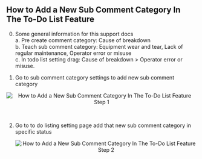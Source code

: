 ## How to Add a New Sub Comment Category In The To-Do List Feature

0. Some general information for this support docs<br>
    a. Pre create comment category: Cause of breakdown<br>
    b. Teach sub comment category: Equipment wear and tear, Lack of regular maintenance, Operator error or misuse<br>
    c. In todo list setting drag: Cause of breakdown > Operator error or misuse.<br>

1. Go to sub comment category settings to add new sub comment category<br>

  <p align="center">
       <img src="img/How_Add_a_New_Sub_Comment_Category_In_The_To_Do_List_Feature_NewStep_1.png" alt="How to Add a New Sub Comment Category In The To-Do List Feature Step 1">
    </p><br>

2. Go to to do listing setting page add that new sub comment category in specific status

   <p align="center">
       <img src="img/How_Add_a_New_Sub_Comment_Category_In_The_To_Do_List_Feature_NewStep_2.png" alt="How to Add a New Sub Comment Category In The To-Do List Feature Step 2">
    </p><br>
